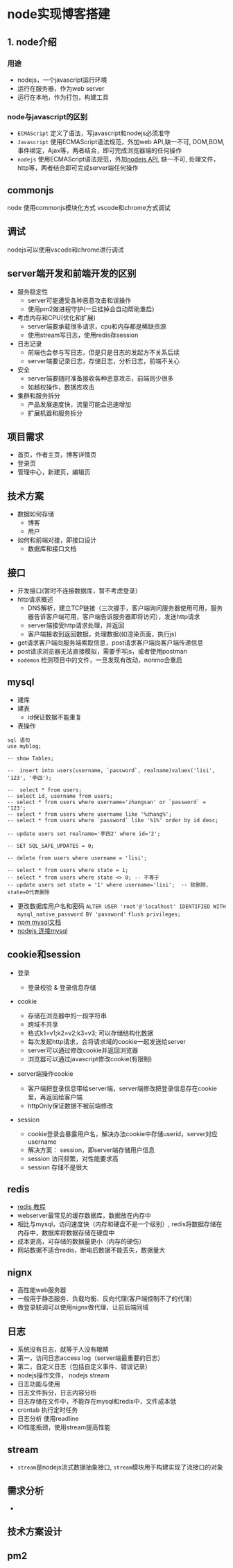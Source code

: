 # node实现博客搭建

## 1. node介绍

### 用途
  - nodejs，一个javascript运行环境
  - 运行在服务器，作为web server
  - 运行在本地，作为打包，构建工具
    
  
### node与javascript的区别

  - `ECMAScript` 定义了语法，写javascript和nodejs必须准守
  - `Javascript` 使用ECMAScript语法规范，外加web API,缺一不可, DOM,BOM,事件绑定，Ajax等，两者结合，即可完成浏览器端的任何操作
  - `nodejs` 使用ECMAScript语法规范，外加[nodejs API](http://nodejs.cn/api/), 缺一不可, 处理文件，http等，两者结合即可完成server端任何操作

## commonjs
node 使用commonjs模块化方式 vscode和chrome方式调试

## 调试
nodejs可以使用vscode和chrome进行调试
 
## server端开发和前端开发的区别
- 服务稳定性
   - server可能遭受各种恶意攻击和误操作
   - 使用pm2做进程守护(一旦挂掉会自动帮助重启)
- 考虑内存和CPU(优化和扩展)
   - server端要承载很多请求，cpu和内存都是稀缺资源
   - 使用stream写日志，使用redis存session
- 日志记录
   - 前端也会参与写日志，但是只是日志的发起方不关系后续
   - server端要记录日志，存储日志，分析日志，前端不关心
- 安全
   - server端要随时准备接收各种恶意攻击，前端则少很多
   - 如越权操作，数据库攻击
- 集群和服务拆分
   - 产品发展速度快，流量可能会迅速增加
   - 扩展机器和服务拆分

## 项目需求
- 首页，作者主页，博客详情页
- 登录页
- 管理中心，新建页，编辑页

## 技术方案
- 数据如何存储
   - 博客
   - 用户
- 如何和前端对接，即接口设计   
   - 数据库和接口文档

## 接口
 - 开发接口(暂时不连接数据库，暂不考虑登录）
 - http请求概述
    - DNS解析，建立TCP链接（三次握手，客户端询问服务器使用可用，服务器告诉客户端可用，客户端告诉服务器即将访问），发送http请求
    - server端接受http请求处理，并返回
    - 客户端接收到返回数据，处理数据(如渲染页面，执行js)
 - get请求客户端向服务端索取信息，post请求客户端向客户端传递信息
 - post请求浏览器无法直接模拟，需要手写js，或者使用postman
 - `nodemon` 检测项目中的文件，一旦发现有改动，nonmo会重启
 
## mysql

 - 建库
 - 建表
    - id保证数据不能重复
 - 表操作

 ```
 sql 语句
 use myblog;

-- show Tables;

--  insert into users(username, `password`, realname)values('lisi', '123', '李四');

--  select * from users;
-- select id, username from users;
-- select * from users where username='zhangsan' or `password` = '123';
-- select * from users where username like '%zhang%';
-- select * from users where `password` like '%1%' order by id desc;

-- update users set realname='李四2' where id='2';

-- SET SQL_SAFE_UPDATES = 0;

-- delete from users where username = 'lisi';

-- select * from users where state = 1;
-- select * from users where state <> 0; -- 不等于
-- update users set state = '1' where username='lisi';  -- 软删除， state=0代表删除

 ```
 
- 更改数据库用户名和密码 `ALTER USER 'root'@'localhost' IDENTIFIED WITH mysql_native_password BY 'password'`  `flush privileges;`
- [npm mysql文档](https://www.oschina.net/translate/node-mysql-tutorial)
- [nodejs 连接mysql](https://www.runoob.com/nodejs/nodejs-mysql.html)

## cookie和session

- 登录
  - 登录校验 & 登录信息存储
- cookie 
    - 存储在浏览器中的一段字符串
    - 跨域不共享
    - 格式k1=v1;k2=v2;k3=v3; 可以存储结构化数据
    - 每次发起http请求，会将请求域的cookie一起发送给server
    - server可以通过修改cookie并返回浏览器
    - 浏览器可以通过javascript修改cookie(有限制)
- server端操作cookie
   - 客户端把登录信息带给server端，server端修改把登录信息存在cookie里，再返回给客户端
   - httpOnly保证数据不被前端修改

- session
   - cookie登录会暴露用户名，解决办法cookie中存储userid，server对应username
   - 解决方案： session，即server端存储用户信息
   - session 访问频繁，对性能要求高
   - session 存储不是很大


## redis
   - [redis 教程](https://www.runoob.com/redis/redis-tutorial.html)
   - webserver最常见的缓存数据库，数据放在内存中
   - 相比与mysql，访问速度快（内存和硬盘不是一个级别）, redis将数据存储在内存中，数据库将数据存储在硬盘中
   - 成本更高，可存储的数据量更小（内存的硬伤）
   - 网站数据不适合redis，断电后数据不能丢失，数据量大

## nignx 
   - 高性能web服务器
   - 一般用于静态服务、负载均衡、反向代理(客户端控制不了的代理)
   - 做登录联调可以使用nignx做代理，让前后端同域

## 日志
   - 系统没有日志，就等于人没有眼睛
   - 第一，访问日志access log（server端最重要的日志）
   - 第二，自定义日志（包括自定义事件、错误记录）
   - nodejs操作文件， nodejs stream
   - 日志功能与使用
   - 日志文件拆分，日志内容分析
   - 日志存储在文件中，不能存在mysql和redis中，文件成本低
   - crontab 执行定时任务
   - 日志分析 使用readline
   - IO性能瓶颈，使用stream提高性能


## stream
   - `stream`是nodejs流式数据抽象接口, `stream`模块用于构建实现了流接口的对象
  
## 需求分析
  - 


## 技术方案设计


## pm2
